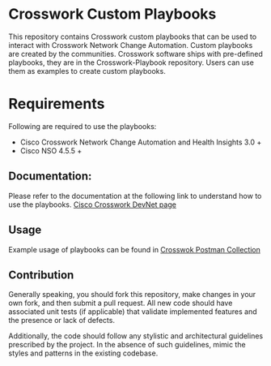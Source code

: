 # Crosswork Custom Playbooks

This repository contains Crosswork custom playbooks that can be used to interact with Crosswork Network Change Automation.
Custom playbooks are created by the communities. Crosswork software ships with pre-defined playbooks, they are in the Crosswork-Playbook repository. Users can use them as examples to create custom playbooks.

# Requirements
Following are required to use the playbooks:

* Cisco Crosswork Network Change Automation and Health Insights 3.0 +
* Cisco NSO 4.5.5 +


## Documentation:

Please refer to the documentation at the following link to understand how to use the playbooks.
[Cisco Crosswork DevNet page](https://developer.cisco.com/docs/crosswork/)

## Usage

Example usage of playbooks can be found in [Crosswok Postman Collection](https://developer.cisco.com/codeexchange/github/repo/CiscoDevNet/postman-for-Cisco-Crosswork)

## Contribution

Generally speaking, you should fork this repository, make changes in your own fork, and then submit a pull request. All new code should have associated unit tests (if applicable) that validate implemented features and the presence or lack of defects.

Additionally, the code should follow any stylistic and architectural guidelines prescribed by the project. In the absence of such guidelines, mimic the styles and patterns in the existing codebase.
